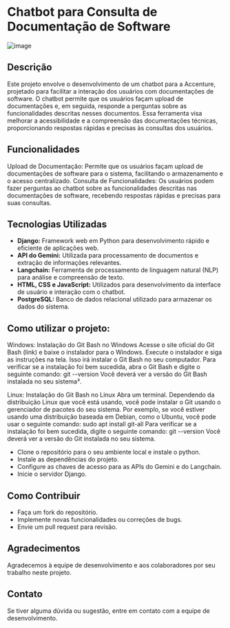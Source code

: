 # Chatbot para Consulta de Documentação de Software

![image](https://github.com/Laislacerds/IA/assets/112042523/4dfa3bce-e3fb-4a7f-a2e2-4d0d16c7fbb3)



## Descrição
Este projeto envolve o desenvolvimento de um chatbot para a Accenture, projetado para facilitar a interação dos usuários com documentações de software. O chatbot permite que os usuários façam upload de documentações e, em seguida, responde a perguntas sobre as funcionalidades descritas nesses documentos. Essa ferramenta visa melhorar a acessibilidade e a compreensão das documentações técnicas, proporcionando respostas rápidas e precisas às consultas dos usuários.

## Funcionalidades
Upload de Documentação: Permite que os usuários façam upload de documentações de software para o sistema, facilitando o armazenamento e o acesso centralizado.
Consulta de Funcionalidades: Os usuários podem fazer perguntas ao chatbot sobre as funcionalidades descritas nas documentações de software, recebendo respostas rápidas e precisas para suas consultas.

## Tecnologias Utilizadas
- **Django:** Framework web em Python para desenvolvimento rápido e eficiente de aplicações web.
- **API do Gemini:** Utilizada para processamento de documentos e extração de informações relevantes.
- **Langchain:** Ferramenta de processamento de linguagem natural (NLP) para análise e compreensão de texto.
- **HTML, CSS e JavaScript:** Utilizados para desenvolvimento da interface de usuário e interação com o chatbot.
- **PostgreSQL:** Banco de dados relacional utilizado para armazenar os dados do sistema.

## Como utilizar o projeto:
Windows:
Instalação do Git Bash no Windows
Acesse o site oficial do Git Bash (link) e baixe o instalador para o Windows.
Execute o instalador e siga as instruções na tela. Isso irá instalar o Git Bash no seu computador.
Para verificar se a instalação foi bem sucedida, abra o Git Bash e digite o seguinte comando:
git --version
Você deverá ver a versão do Git Bash instalada no seu sistema³.

Linux:
Instalação do Git Bash no Linux
Abra um terminal.
Dependendo da distribuição Linux que você está usando, você pode instalar o Git usando o gerenciador de pacotes do seu sistema. Por exemplo, se você estiver usando uma distribuição baseada em Debian, como o Ubuntu, você pode usar o seguinte comando:
sudo apt install git-all
Para verificar se a instalação foi bem sucedida, digite o seguinte comando:
git --version
Você deverá ver a versão do Git instalada no seu sistema.

- Clone o repositório para o seu ambiente local e instale o python.
- Instale as dependências do projeto.
- Configure as chaves de acesso para as APIs do Gemini e do Langchain.
- Inicie o servidor Django.

## Como Contribuir
- Faça um fork do repositório.
- Implemente novas funcionalidades ou correções de bugs.
- Envie um pull request para revisão.

## Agradecimentos
Agradecemos à equipe de desenvolvimento e aos colaboradores por seu trabalho neste projeto.

## Contato
Se tiver alguma dúvida ou sugestão, entre em contato com a equipe de desenvolvimento.
